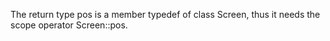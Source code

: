 

The return type pos is a member typedef of class Screen, thus it needs the scope operator Screen::pos.
